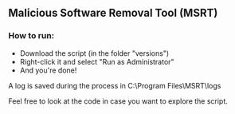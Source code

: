 ## Malicious Software Removal Tool (MSRT)

### How to run:
- Download the script (in the folder "versions")
- Right-click it and select "Run as Administrator"
- And you're done!

A log is saved during the process in C:\Program Files\MSRT\logs

Feel free to look at the code in case you want to explore the script.
